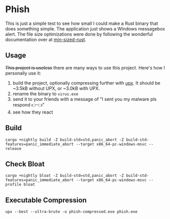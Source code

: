 # Phish

This is just a simple test to see how small I could make a Rust binary that does something simple. The application just
shows a Windows messagebox alert. The file size optimizations were done by following the wonderful documentation over
at [min-sized-rust](https://github.com/johnthagen/min-sized-rust).

## Usage

~~This project is useless~~ there are many ways to use this project. Here's how I personally use it:

1. build the project, optionally compressing further with [upx](https://upx.github.io/). It should be ~3.5kB without UPX, or ~3.0kB with UPX.
2. rename the binary to `virus.exe`
3. send it to your friends with a message of "I sent you my malware pls respond 👉👈"
4. see how they react

## Build

```
cargo +nightly build -Z build-std=std,panic_abort -Z build-std-features=panic_immediate_abort --target x86_64-pc-windows-msvc --release
```

## Check Bloat

```
cargo +nightly bloat -Z build-std=std,panic_abort -Z build-std-features=panic_immediate_abort --target x86_64-pc-windows-msvc --profile bloat
```

## Executable Compression

```
upx --best --ultra-brute -o phish-compressed.exe phish.exe
```
